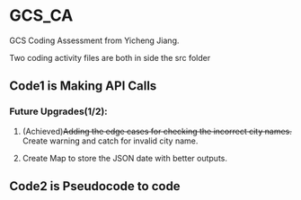 # GCS_CA

GCS Coding Assessment from Yicheng Jiang.

Two coding activity files are both in side the src folder

## Code1 is Making API Calls

### Future Upgrades(1/2):

1. (Achieved)~~Adding the edge cases for checking the incorrect city names.~~ Create warning and catch for
invalid city name.

2. Create Map to store the JSON date with better outputs.

## Code2 is Pseudocode to code
